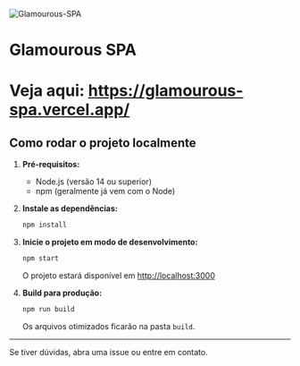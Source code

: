 ![Glamourous-SPA](https://i.imgur.com/pyFeFEX.png)

# Glamourous SPA

# Veja aqui: https://glamourous-spa.vercel.app/

## Como rodar o projeto localmente

1. **Pré-requisitos:**
   - Node.js (versão 14 ou superior)
   - npm (geralmente já vem com o Node)

2. **Instale as dependências:**
   ```bash
   npm install
   ```

3. **Inicie o projeto em modo de desenvolvimento:**
   ```bash
   npm start
   ```
   O projeto estará disponível em [http://localhost:3000](http://localhost:3000)

4. **Build para produção:**
   ```bash
   npm run build
   ```
   Os arquivos otimizados ficarão na pasta `build`.

---

Se tiver dúvidas, abra uma issue ou entre em contato.
